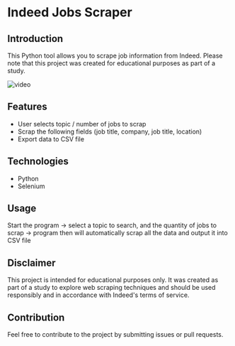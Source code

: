 # Indeed Jobs Scraper

## Introduction
This Python tool allows you to scrape job information from Indeed. Please note that this project was created for educational purposes as part of a study.

![video](https://im3.ezgif.com/tmp/ezgif-3-73ba2cac43.gif)

## Features
- User selects topic / number of jobs to scrap
- Scrap the following fields (job title, company, job title, location)
- Export data to CSV file

## Technologies
- Python
- Selenium

## Usage
Start the program -> select a topic to search, and the quantity of jobs to scrap -> program then will automatically scrap all the data and output it into CSV file 

## Disclaimer
This project is intended for educational purposes only. It was created as part of a study to explore web scraping techniques and should be used responsibly and in accordance with Indeed's terms of service.

## Contribution
Feel free to contribute to the project by submitting issues or pull requests.
